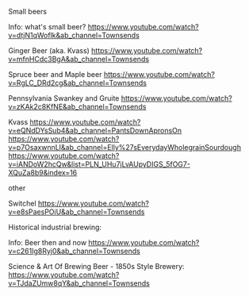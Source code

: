 
Small beers

Info: what's small beer?
https://www.youtube.com/watch?v=dtjN1qWoflk&ab_channel=Townsends

Ginger Beer (aka. Kvass)
https://www.youtube.com/watch?v=mfnHCdc3BgA&ab_channel=Townsends

Spruce beer and Maple beer
https://www.youtube.com/watch?v=RgLC_DRd2cg&ab_channel=Townsends

Pennsylvania Swankey and Gruite
https://www.youtube.com/watch?v=zKAk2c8KfNE&ab_channel=Townsends

Kvass
https://www.youtube.com/watch?v=eQNdDYsSub4&ab_channel=PantsDownApronsOn
https://www.youtube.com/watch?v=p7OsaxwnnLI&ab_channel=Elly%27sEverydayWholegrainSourdough
https://www.youtube.com/watch?v=iANDoW2hcQw&list=PLN_UHu7jLvAUpyDIGS_5fOG7-XQuZa8b9&index=16

other

Switchel
https://www.youtube.com/watch?v=e8sPaesPOiU&ab_channel=Townsends


Historical industrial brewing:

Info: Beer then and now
https://www.youtube.com/watch?v=c261Ig8Ryj0&ab_channel=Townsends

Science & Art Of Brewing Beer - 1850s Style Brewery:
https://www.youtube.com/watch?v=TJdaZUmw8qY&ab_channel=Townsends